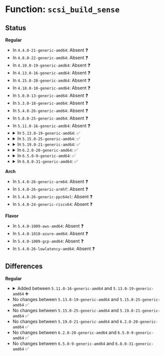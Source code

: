 # Function: <code>scsi_build_sense</code>

## Status
<b>Regular</b>
<ul>
<li>
In <code>4.4.0-21-generic-amd64</code>: Absent ❓
</li>
<li>
In <code>4.8.0-22-generic-amd64</code>: Absent ❓
</li>
<li>
In <code>4.10.0-19-generic-amd64</code>: Absent ❓
</li>
<li>
In <code>4.13.0-16-generic-amd64</code>: Absent ❓
</li>
<li>
In <code>4.15.0-20-generic-amd64</code>: Absent ❓
</li>
<li>
In <code>4.18.0-10-generic-amd64</code>: Absent ❓
</li>
<li>
In <code>5.0.0-13-generic-amd64</code>: Absent ❓
</li>
<li>
In <code>5.3.0-18-generic-amd64</code>: Absent ❓
</li>
<li>
In <code>5.4.0-26-generic-amd64</code>: Absent ❓
</li>
<li>
In <code>5.8.0-25-generic-amd64</code>: Absent ❓
</li>
<li>
In <code>5.11.0-16-generic-amd64</code>: Absent ❓
</li>
<li>
<details>
<summary>In <code>5.13.0-19-generic-amd64</code>: ✅</summary>

```c
void scsi_build_sense(struct scsi_cmnd * scmd, int desc, u8 key, u8 asc, u8 ascq)
```

```json
{
  "name": "scsi_build_sense",
  "collision_type": "Unique Global",
  "inline_type": "No",
  "funcs": [
    {
      "addr": 18446744071587403344,
      "name": "scsi_build_sense",
      "external": true,
      "loc": "drivers/scsi/scsi_lib.c:3235",
      "file": "drivers/scsi/scsi_lib.c",
      "inline": "seen, unknown",
      "caller_inline": [],
      "caller_func": [
        "drivers/ata/libata-scsi.c:ata_scsi_simulate",
        "drivers/ata/libata-scsi.c:ata_scsi_simulate",
        "drivers/ata/libata-scsi.c:ata_scsi_simulate",
        "drivers/ata/libata-scsi.c:ata_scsi_simulate",
        "drivers/ata/libata-scsi.c:ata_scsi_security_inout_xlat",
        "drivers/ata/libata-scsi.c:ata_scsi_security_inout_xlat",
        "drivers/ata/libata-scsi.c:ata_scsi_mode_select_xlat",
        "drivers/ata/libata-scsi.c:ata_scsi_mode_select_xlat",
        "drivers/ata/libata-scsi.c:ata_scsi_mode_select_xlat",
        "drivers/ata/libata-scsi.c:ata_scsi_zbc_out_xlat",
        "drivers/ata/libata-scsi.c:ata_scsi_zbc_out_xlat",
        "drivers/ata/libata-scsi.c:ata_scsi_zbc_in_xlat",
        "drivers/ata/libata-scsi.c:ata_scsi_zbc_in_xlat",
        "drivers/ata/libata-scsi.c:ata_scsi_write_same_xlat",
        "drivers/ata/libata-scsi.c:ata_scsi_write_same_xlat",
        "drivers/ata/libata-scsi.c:ata_scsi_write_same_xlat",
        "drivers/ata/libata-scsi.c:ata_scsi_pass_thru",
        "drivers/ata/libata-scsi.c:ata_scsiop_mode_sense",
        "drivers/ata/libata-scsi.c:ata_scsiop_mode_sense",
        "drivers/ata/libata-scsi.c:ata_scsi_rw_xlat",
        "drivers/ata/libata-scsi.c:ata_scsi_rw_xlat",
        "drivers/ata/libata-scsi.c:ata_scsi_verify_xlat",
        "drivers/ata/libata-scsi.c:ata_scsi_verify_xlat",
        "drivers/ata/libata-scsi.c:ata_scsi_start_stop_xlat",
        "drivers/ata/libata-scsi.c:ata_gen_ata_sense",
        "drivers/ata/libata-scsi.c:ata_gen_ata_sense",
        "drivers/ata/libata-scsi.c:ata_gen_ata_sense",
        "drivers/ata/libata-scsi.c:ata_gen_passthru_sense",
        "drivers/ata/libata-scsi.c:ata_gen_passthru_sense"
      ]
    }
  ],
  "symbols": [
    {
      "addr": 18446744071587403344,
      "name": "scsi_build_sense",
      "section": ".text",
      "bind": "STB_GLOBAL",
      "size": 53
    }
  ]
}
```
</details>
</li>
<li>
<details>
<summary>In <code>5.15.0-25-generic-amd64</code>: ✅</summary>

```c
void scsi_build_sense(struct scsi_cmnd * scmd, int desc, u8 key, u8 asc, u8 ascq)
```

```json
{
  "name": "scsi_build_sense",
  "collision_type": "Unique Global",
  "inline_type": "No",
  "funcs": [
    {
      "addr": 18446744071587974976,
      "name": "scsi_build_sense",
      "external": true,
      "loc": "drivers/scsi/scsi_lib.c:3228",
      "file": "drivers/scsi/scsi_lib.c",
      "inline": "seen, unknown",
      "caller_inline": [],
      "caller_func": [
        "drivers/ata/libata-scsi.c:ata_scsi_simulate",
        "drivers/ata/libata-scsi.c:ata_scsi_simulate",
        "drivers/ata/libata-scsi.c:ata_scsi_simulate",
        "drivers/ata/libata-scsi.c:ata_scsi_simulate",
        "drivers/ata/libata-scsi.c:ata_scsi_security_inout_xlat",
        "drivers/ata/libata-scsi.c:ata_scsi_security_inout_xlat",
        "drivers/ata/libata-scsi.c:ata_scsi_mode_select_xlat",
        "drivers/ata/libata-scsi.c:ata_scsi_mode_select_xlat",
        "drivers/ata/libata-scsi.c:ata_scsi_mode_select_xlat",
        "drivers/ata/libata-scsi.c:ata_scsi_zbc_out_xlat",
        "drivers/ata/libata-scsi.c:ata_scsi_zbc_out_xlat",
        "drivers/ata/libata-scsi.c:ata_scsi_zbc_in_xlat",
        "drivers/ata/libata-scsi.c:ata_scsi_zbc_in_xlat",
        "drivers/ata/libata-scsi.c:ata_scsi_write_same_xlat",
        "drivers/ata/libata-scsi.c:ata_scsi_write_same_xlat",
        "drivers/ata/libata-scsi.c:ata_scsi_write_same_xlat",
        "drivers/ata/libata-scsi.c:ata_scsi_pass_thru",
        "drivers/ata/libata-scsi.c:ata_scsiop_mode_sense",
        "drivers/ata/libata-scsi.c:ata_scsiop_mode_sense",
        "drivers/ata/libata-scsi.c:ata_scsi_rw_xlat",
        "drivers/ata/libata-scsi.c:ata_scsi_rw_xlat",
        "drivers/ata/libata-scsi.c:ata_scsi_verify_xlat",
        "drivers/ata/libata-scsi.c:ata_scsi_verify_xlat",
        "drivers/ata/libata-scsi.c:ata_scsi_start_stop_xlat",
        "drivers/ata/libata-scsi.c:ata_gen_ata_sense",
        "drivers/ata/libata-scsi.c:ata_gen_ata_sense",
        "drivers/ata/libata-scsi.c:ata_gen_ata_sense",
        "drivers/ata/libata-scsi.c:ata_gen_passthru_sense",
        "drivers/ata/libata-scsi.c:ata_gen_passthru_sense"
      ]
    }
  ],
  "symbols": [
    {
      "addr": 18446744071587974976,
      "name": "scsi_build_sense",
      "section": ".text",
      "bind": "STB_GLOBAL",
      "size": 53
    }
  ]
}
```
</details>
</li>
<li>
<details>
<summary>In <code>5.19.0-21-generic-amd64</code>: ✅</summary>

```c
void scsi_build_sense(struct scsi_cmnd * scmd, int desc, u8 key, u8 asc, u8 ascq)
```

```json
{
  "name": "scsi_build_sense",
  "collision_type": "Unique Global",
  "inline_type": "No",
  "funcs": [
    {
      "addr": 18446744071589330624,
      "name": "scsi_build_sense",
      "external": true,
      "loc": "drivers/scsi/scsi_lib.c:3312",
      "file": "drivers/scsi/scsi_lib.c",
      "inline": "seen, unknown",
      "caller_inline": [],
      "caller_func": [
        "drivers/ata/libata-scsi.c:ata_scsi_simulate",
        "drivers/ata/libata-scsi.c:ata_scsi_simulate",
        "drivers/ata/libata-scsi.c:ata_scsi_simulate",
        "drivers/ata/libata-scsi.c:ata_scsi_simulate",
        "drivers/ata/libata-scsi.c:ata_scsi_security_inout_xlat",
        "drivers/ata/libata-scsi.c:ata_scsi_security_inout_xlat",
        "drivers/ata/libata-scsi.c:ata_scsi_mode_select_xlat",
        "drivers/ata/libata-scsi.c:ata_scsi_mode_select_xlat",
        "drivers/ata/libata-scsi.c:ata_scsi_mode_select_xlat",
        "drivers/ata/libata-scsi.c:ata_scsi_zbc_out_xlat",
        "drivers/ata/libata-scsi.c:ata_scsi_zbc_out_xlat",
        "drivers/ata/libata-scsi.c:ata_scsi_write_same_xlat",
        "drivers/ata/libata-scsi.c:ata_scsi_write_same_xlat",
        "drivers/ata/libata-scsi.c:ata_scsi_write_same_xlat",
        "drivers/ata/libata-scsi.c:ata_scsi_pass_thru",
        "drivers/ata/libata-scsi.c:ata_scsiop_mode_sense",
        "drivers/ata/libata-scsi.c:ata_scsiop_mode_sense",
        "drivers/ata/libata-scsi.c:ata_scsi_rw_xlat",
        "drivers/ata/libata-scsi.c:ata_scsi_rw_xlat",
        "drivers/ata/libata-scsi.c:ata_scsi_verify_xlat",
        "drivers/ata/libata-scsi.c:ata_scsi_verify_xlat",
        "drivers/ata/libata-scsi.c:ata_scsi_start_stop_xlat",
        "drivers/ata/libata-scsi.c:ata_gen_ata_sense",
        "drivers/ata/libata-scsi.c:ata_gen_ata_sense",
        "drivers/ata/libata-scsi.c:ata_gen_passthru_sense",
        "drivers/ata/libata-scsi.c:ata_gen_passthru_sense"
      ]
    }
  ],
  "symbols": [
    {
      "addr": 18446744071589330624,
      "name": "scsi_build_sense",
      "section": ".text",
      "bind": "STB_GLOBAL",
      "size": 68
    }
  ]
}
```
</details>
</li>
<li>
<details>
<summary>In <code>6.2.0-20-generic-amd64</code>: ✅</summary>

```c
void scsi_build_sense(struct scsi_cmnd * scmd, int desc, u8 key, u8 asc, u8 ascq)
```

```json
{
  "name": "scsi_build_sense",
  "collision_type": "Unique Global",
  "inline_type": "No",
  "funcs": [
    {
      "addr": 18446744071590895824,
      "name": "scsi_build_sense",
      "external": true,
      "loc": "drivers/scsi/scsi_lib.c:3317",
      "file": "drivers/scsi/scsi_lib.c",
      "inline": "seen, unknown",
      "caller_inline": [],
      "caller_func": [
        "drivers/ata/libata-scsi.c:ata_scsi_simulate",
        "drivers/ata/libata-scsi.c:ata_scsi_simulate",
        "drivers/ata/libata-scsi.c:ata_scsi_simulate",
        "drivers/ata/libata-scsi.c:ata_scsi_simulate",
        "drivers/ata/libata-scsi.c:ata_scsi_security_inout_xlat",
        "drivers/ata/libata-scsi.c:ata_scsi_security_inout_xlat",
        "drivers/ata/libata-scsi.c:ata_scsi_mode_select_xlat",
        "drivers/ata/libata-scsi.c:ata_scsi_mode_select_xlat",
        "drivers/ata/libata-scsi.c:ata_scsi_mode_select_xlat",
        "drivers/ata/libata-scsi.c:ata_scsi_zbc_out_xlat",
        "drivers/ata/libata-scsi.c:ata_scsi_zbc_out_xlat",
        "drivers/ata/libata-scsi.c:ata_scsi_zbc_in_xlat",
        "drivers/ata/libata-scsi.c:ata_scsi_zbc_in_xlat",
        "drivers/ata/libata-scsi.c:ata_scsi_write_same_xlat",
        "drivers/ata/libata-scsi.c:ata_scsi_write_same_xlat",
        "drivers/ata/libata-scsi.c:ata_scsi_write_same_xlat",
        "drivers/ata/libata-scsi.c:ata_scsi_pass_thru",
        "drivers/ata/libata-scsi.c:ata_scsiop_mode_sense",
        "drivers/ata/libata-scsi.c:ata_scsiop_mode_sense",
        "drivers/ata/libata-scsi.c:ata_scsi_rw_xlat",
        "drivers/ata/libata-scsi.c:ata_scsi_rw_xlat",
        "drivers/ata/libata-scsi.c:ata_scsi_verify_xlat",
        "drivers/ata/libata-scsi.c:ata_scsi_verify_xlat",
        "drivers/ata/libata-scsi.c:ata_scsi_start_stop_xlat",
        "drivers/ata/libata-scsi.c:ata_gen_ata_sense",
        "drivers/ata/libata-scsi.c:ata_gen_ata_sense",
        "drivers/ata/libata-scsi.c:ata_gen_ata_sense",
        "drivers/ata/libata-scsi.c:ata_gen_passthru_sense",
        "drivers/ata/libata-scsi.c:ata_gen_passthru_sense"
      ]
    }
  ],
  "symbols": [
    {
      "addr": 18446744071590895824,
      "name": "scsi_build_sense",
      "section": ".text",
      "bind": "STB_GLOBAL",
      "size": 68
    }
  ]
}
```
</details>
</li>
<li>
<details>
<summary>In <code>6.5.0-9-generic-amd64</code>: ✅</summary>

```c
void scsi_build_sense(struct scsi_cmnd * scmd, int desc, u8 key, u8 asc, u8 ascq)
```

```json
{
  "name": "scsi_build_sense",
  "collision_type": "Unique Global",
  "inline_type": "No",
  "funcs": [
    {
      "addr": 18446744071591239344,
      "name": "scsi_build_sense",
      "external": true,
      "loc": "drivers/scsi/scsi_lib.c:3336",
      "file": "drivers/scsi/scsi_lib.c",
      "inline": "seen, unknown",
      "caller_inline": [],
      "caller_func": [
        "drivers/ata/libata-scsi.c:ata_scsi_simulate",
        "drivers/ata/libata-scsi.c:ata_scsi_simulate",
        "drivers/ata/libata-scsi.c:ata_scsi_simulate",
        "drivers/ata/libata-scsi.c:ata_scsi_simulate",
        "drivers/ata/libata-scsi.c:ata_scsi_security_inout_xlat",
        "drivers/ata/libata-scsi.c:ata_scsi_security_inout_xlat",
        "drivers/ata/libata-scsi.c:ata_scsi_mode_select_xlat",
        "drivers/ata/libata-scsi.c:ata_scsi_mode_select_xlat",
        "drivers/ata/libata-scsi.c:ata_scsi_mode_select_xlat",
        "drivers/ata/libata-scsi.c:ata_scsi_zbc_out_xlat",
        "drivers/ata/libata-scsi.c:ata_scsi_zbc_out_xlat",
        "drivers/ata/libata-scsi.c:ata_scsi_zbc_in_xlat",
        "drivers/ata/libata-scsi.c:ata_scsi_zbc_in_xlat",
        "drivers/ata/libata-scsi.c:ata_scsi_write_same_xlat",
        "drivers/ata/libata-scsi.c:ata_scsi_write_same_xlat",
        "drivers/ata/libata-scsi.c:ata_scsi_write_same_xlat",
        "drivers/ata/libata-scsi.c:ata_scsi_pass_thru",
        "drivers/ata/libata-scsi.c:ata_scsiop_mode_sense",
        "drivers/ata/libata-scsi.c:ata_scsiop_mode_sense",
        "drivers/ata/libata-scsi.c:ata_scsi_rw_xlat",
        "drivers/ata/libata-scsi.c:ata_scsi_rw_xlat",
        "drivers/ata/libata-scsi.c:ata_scsi_verify_xlat",
        "drivers/ata/libata-scsi.c:ata_scsi_verify_xlat",
        "drivers/ata/libata-scsi.c:ata_scsi_start_stop_xlat",
        "drivers/ata/libata-scsi.c:ata_gen_ata_sense",
        "drivers/ata/libata-scsi.c:ata_gen_ata_sense",
        "drivers/ata/libata-scsi.c:ata_gen_ata_sense",
        "drivers/ata/libata-scsi.c:ata_gen_passthru_sense",
        "drivers/ata/libata-scsi.c:ata_gen_passthru_sense"
      ]
    }
  ],
  "symbols": [
    {
      "addr": 18446744071591239344,
      "name": "scsi_build_sense",
      "section": ".text",
      "bind": "STB_GLOBAL",
      "size": 68
    }
  ]
}
```
</details>
</li>
<li>
<details>
<summary>In <code>6.8.0-31-generic-amd64</code>: ✅</summary>

```c
void scsi_build_sense(struct scsi_cmnd * scmd, int desc, u8 key, u8 asc, u8 ascq)
```

```json
{
  "name": "scsi_build_sense",
  "collision_type": "Unique Global",
  "inline_type": "No",
  "funcs": [
    {
      "addr": 18446744071591586592,
      "name": "scsi_build_sense",
      "external": true,
      "loc": "drivers/scsi/scsi_lib.c:3333",
      "file": "drivers/scsi/scsi_lib.c",
      "inline": "seen, unknown",
      "caller_inline": [],
      "caller_func": [
        "drivers/ata/libata-scsi.c:ata_scsi_simulate",
        "drivers/ata/libata-scsi.c:ata_scsi_simulate",
        "drivers/ata/libata-scsi.c:ata_scsi_simulate",
        "drivers/ata/libata-scsi.c:ata_scsi_simulate",
        "drivers/ata/libata-scsi.c:ata_scsi_security_inout_xlat",
        "drivers/ata/libata-scsi.c:ata_scsi_security_inout_xlat",
        "drivers/ata/libata-scsi.c:ata_scsi_mode_select_xlat",
        "drivers/ata/libata-scsi.c:ata_scsi_mode_select_xlat",
        "drivers/ata/libata-scsi.c:ata_scsi_mode_select_xlat",
        "drivers/ata/libata-scsi.c:ata_scsi_zbc_out_xlat",
        "drivers/ata/libata-scsi.c:ata_scsi_zbc_out_xlat",
        "drivers/ata/libata-scsi.c:ata_scsi_zbc_in_xlat",
        "drivers/ata/libata-scsi.c:ata_scsi_zbc_in_xlat",
        "drivers/ata/libata-scsi.c:ata_scsi_write_same_xlat",
        "drivers/ata/libata-scsi.c:ata_scsi_write_same_xlat",
        "drivers/ata/libata-scsi.c:ata_scsi_write_same_xlat",
        "drivers/ata/libata-scsi.c:ata_scsi_pass_thru",
        "drivers/ata/libata-scsi.c:ata_scsiop_mode_sense",
        "drivers/ata/libata-scsi.c:ata_scsiop_mode_sense",
        "drivers/ata/libata-scsi.c:ata_scsi_rw_xlat",
        "drivers/ata/libata-scsi.c:ata_scsi_rw_xlat",
        "drivers/ata/libata-scsi.c:ata_scsi_verify_xlat",
        "drivers/ata/libata-scsi.c:ata_scsi_verify_xlat",
        "drivers/ata/libata-scsi.c:ata_scsi_start_stop_xlat",
        "drivers/ata/libata-scsi.c:ata_scsi_start_stop_xlat",
        "drivers/ata/libata-scsi.c:ata_gen_ata_sense",
        "drivers/ata/libata-scsi.c:ata_gen_ata_sense",
        "drivers/ata/libata-scsi.c:ata_gen_ata_sense",
        "drivers/ata/libata-scsi.c:ata_gen_passthru_sense",
        "drivers/ata/libata-scsi.c:ata_gen_passthru_sense"
      ]
    }
  ],
  "symbols": [
    {
      "addr": 18446744071591586592,
      "name": "scsi_build_sense",
      "section": ".text",
      "bind": "STB_GLOBAL",
      "size": 68
    }
  ]
}
```
</details>
</li>
</ul>
<b>Arch</b>
<ul>
<li>
In <code>5.4.0-26-generic-arm64</code>: Absent ❓
</li>
<li>
In <code>5.4.0-26-generic-armhf</code>: Absent ❓
</li>
<li>
In <code>5.4.0-26-generic-ppc64el</code>: Absent ❓
</li>
<li>
In <code>5.4.0-24-generic-riscv64</code>: Absent ❓
</li>
</ul>
<b>Flavor</b>
<ul>
<li>
In <code>5.4.0-1009-aws-amd64</code>: Absent ❓
</li>
<li>
In <code>5.4.0-1010-azure-amd64</code>: Absent ❓
</li>
<li>
In <code>5.4.0-1009-gcp-amd64</code>: Absent ❓
</li>
<li>
In <code>5.4.0-26-lowlatency-amd64</code>: Absent ❓
</li>
</ul>

## Differences
<b>Regular</b>
<ul>
<li>
<details>
<summary>Added between <code>5.11.0-16-generic-amd64</code> and <code>5.13.0-19-generic-amd64</code> ➕</summary>

```c
void scsi_build_sense(struct scsi_cmnd * scmd, int desc, u8 key, u8 asc, u8 ascq)
```
</details>
</li>
<li>
No changes between <code>5.13.0-19-generic-amd64</code> and <code>5.15.0-25-generic-amd64</code> ✅
</li>
<li>
No changes between <code>5.15.0-25-generic-amd64</code> and <code>5.19.0-21-generic-amd64</code> ✅
</li>
<li>
No changes between <code>5.19.0-21-generic-amd64</code> and <code>6.2.0-20-generic-amd64</code> ✅
</li>
<li>
No changes between <code>6.2.0-20-generic-amd64</code> and <code>6.5.0-9-generic-amd64</code> ✅
</li>
<li>
No changes between <code>6.5.0-9-generic-amd64</code> and <code>6.8.0-31-generic-amd64</code> ✅
</li>
</ul>
